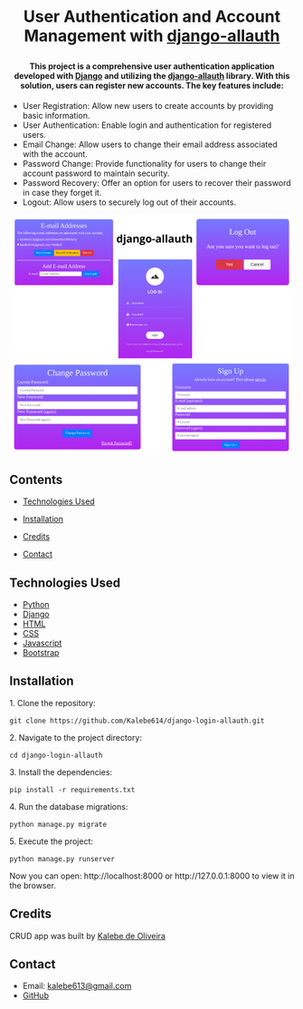 # <p align="center">User Authentication and Account Management with [django-allauth]</p>

[django-allauth]: https://django-allauth.readthedocs.io/en/latest/

[django]: https://docs.djangoproject.com/en/4.2/

[python]: https://docs.python.org/3/

[html]: https://developer.mozilla.org/en-US/docs/Web/HTML

[css]: https://developer.mozilla.org/en-US/docs/Web/CSS

[javascript]: https://developer.mozilla.org/en-US/docs/Web/JavaScript

[bootstrap]: https://getbootstrap.com/

[my_github]: https://kalebe614.github.io/

#### <p align="center">This project is a comprehensive user authentication application developed with [Django][django] and utilizing the [django-allauth] library. With this solution, users can register new accounts. The key features include:

- User Registration: Allow new users to create accounts by providing basic information.
- User Authentication: Enable login and authentication for registered users.
- Email Change: Allow users to change their email address associated with the account.
- Password Change: Provide functionality for users to change their account password to maintain security.
- Password Recovery: Offer an option for users to recover their password in case they forget it.
- Logout: Allow users to securely log out of their accounts.</p>


![Img_Project](core/static/images/django-allauth.png)



## Contents

- [Technologies Used](#technologies-used)

- [Installation](#installation)

- [Credits](#credits)

- [Contact](#contact)

## Technologies Used

- [Python][python]
- [Django][django]
- [HTML][html]
- [CSS][css]
- [Javascript][javascript]
- [Bootstrap][bootstrap]

## Installation

<p>1. Clone the repository:

```
git clone https://github.com/Kalebe614/django-login-allauth.git
```

</p>

<p>
2. Navigate to the project directory:

```
cd django-login-allauth
```
</p> 
 
<p>
3. Install the dependencies:

```
pip install -r requirements.txt
```
</p>
<p>
4. Run the database migrations:

```
python manage.py migrate
```
</p>
<p>
5. Execute the project:

```
python manage.py runserver
```
</p>
<p>
Now you can open: http://localhost:8000 or http://127.0.0.1:8000 to view it in the browser.
</p>

## Credits
CRUD app was built by [Kalebe de Oliveira][my_github]

## Contact
- Email: <a ref="mailto:kalebe613@gmail.com">kalebe613@gmail.com</a>
- [GitHub](https://github.com/Kalebe614)

